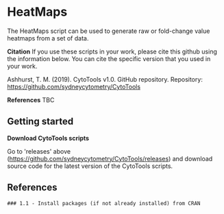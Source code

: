 # HeatMaps

The HeatMaps script can be used to generate raw or fold-change value heatmaps from a set of data.

**Citation**
If you use these scripts in your work, please cite this github using the information below. You can cite the specific version that you used in your work.

Ashhurst, T. M. (2019). CytoTools v1.0. GitHub repository. Repository: https://github.com/sydneycytometry/CytoTools

**References**
TBC


## Getting started

**Download CytoTools scripts**

Go to 'releases' above (https://github.com/sydneycytometry/CytoTools/releases) and download source code for the latest version of the CytoTools scripts.

## References

    ### 1.1 - Install packages (if not already installed) from CRAN
            
            
